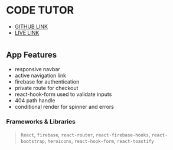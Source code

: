 # CODE TUTOR

- [GITHUB LINK](https://github.com/programming-hero-web-course-4/independent-service-provider-aduyti)
- [LIVE LINK](https://code-tutor-c47b1.web.app)
#
## App Features
- responsive navbar
- active navigation link
- firebase for authentication
- private route for checkout
- react-hook-form used to validate inputs
- 404 path handle
- conditional render for spinner and errors
### Frameworks & Libraries
>  `React`, `firebase`, `react-router`, `react-firebase-hooks`, `react-bootstrap`, `heroicons`, `react-hook-form`, `react-toastify`